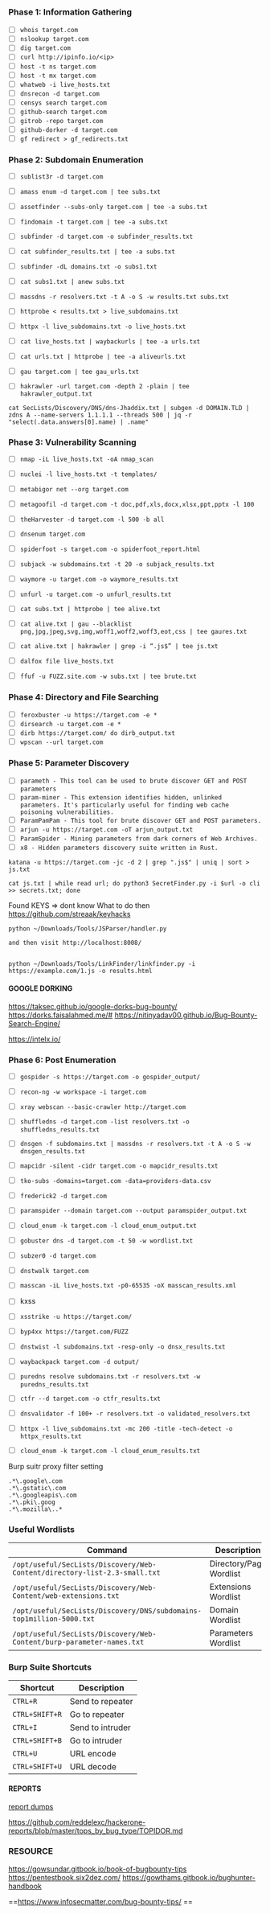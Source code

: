 


### Phase 1: Information Gathering
- [ ] `whois target.com`
- [ ] `nslookup target.com`
- [ ] `dig target.com`
- [ ] `curl http://ipinfo.io/<ip>`
- [ ] `host -t ns target.com`
- [ ] `host -t mx target.com`
- [ ] `whatweb -i live_hosts.txt`
- [ ] `dnsrecon -d target.com`
- [ ] `censys search target.com`
- [ ] `github-search target.com`
- [ ] `gitrob -repo target.com`
- [ ] `github-dorker -d target.com`
- [ ] `gf redirect > gf_redirects.txt`

### Phase 2: Subdomain Enumeration

- [ ] `sublist3r -d target.com`
- [ ] `amass enum -d target.com | tee subs.txt`
- [ ] `assetfinder --subs-only target.com | tee -a subs.txt`
- [ ] `findomain -t target.com | tee -a subs.txt`
- [ ] `subfinder -d target.com -o subfinder_results.txt`
- [ ] `cat subfinder_results.txt | tee -a subs.txt`
- [ ] `subfinder -dL domains.txt -o subs1.txt`
- [ ] `cat subs1.txt | anew subs.txt`

- [ ] `massdns -r resolvers.txt -t A -o S -w results.txt subs.txt`
- [ ] `httprobe < results.txt > live_subdomains.txt`
- [ ] `httpx -l live_subdomains.txt -o live_hosts.txt`

- [ ] `cat live_hosts.txt | waybackurls | tee -a urls.txt`
- [ ] `cat urls.txt | httprobe | tee -a aliveurls.txt`

- [ ] `gau target.com | tee gau_urls.txt`
- [ ] `hakrawler -url target.com -depth 2 -plain | tee hakrawler_output.txt`

```
cat SecLists/Discovery/DNS/dns-Jhaddix.txt | subgen -d DOMAIN.TLD | zdns A --name-servers 1.1.1.1 --threads 500 | jq -r "select(.data.answers[0].name) | .name"
```


### Phase 3: Vulnerability Scanning

  - [ ] `nmap -iL live_hosts.txt -oA nmap_scan`
  - [ ] `nuclei -l live_hosts.txt -t templates/`


  - [ ] `metabigor net --org target.com`
  - [ ] `metagoofil -d target.com -t doc,pdf,xls,docx,xlsx,ppt,pptx -l 100`
  - [ ] `theHarvester -d target.com -l 500 -b all`
  - [ ] `dnsenum target.com`
  - [ ] `spiderfoot -s target.com -o spiderfoot_report.html`


  - [ ] `subjack -w subdomains.txt -t 20 -o subjack_results.txt`


  - [ ] `waymore -u target.com -o waymore_results.txt`
  - [ ] `unfurl -u target.com -o unfurl_results.txt`


  - [ ] `cat subs.txt | httprobe | tee alive.txt`
  - [ ] `cat alive.txt | gau --blacklist png,jpg,jpeg,svg,img,woff1,woff2,woff3,eot,css | tee gaures.txt`
  - [ ] `cat alive.txt | hakrawler | grep -i “.js$” | tee js.txt`
  - [ ] `dalfox file live_hosts.txt`


  - [ ] `ffuf -u FUZZ.site.com -w subs.txt | tee brute.txt`


### Phase 4: Directory and File Searching
- [ ] `feroxbuster -u https://target.com -e *`
- [ ] `dirsearch -u target.com -e *`
- [ ] `dirb https://target.com/ do dirb_output.txt`
- [ ] `wpscan --url target.com`

### Phase 5: Parameter Discovery
- [ ] `parameth - This tool can be used to brute discover GET and POST parameters`
- [ ] `param-miner - This extension identifies hidden, unlinked parameters. It's particularly useful for finding web cache poisoning vulnerabilities.`
- [ ] `ParamPamPam - This tool for brute discover GET and POST parameters.`
- [ ] `arjun -u https://target.com -oT arjun_output.txt`
- [ ] `ParamSpider - Mining parameters from dark corners of Web Archives.`
- [ ] `x8 - Hidden parameters discovery suite written in Rust.`

```finding_js_files
katana -u https://target.com -jc -d 2 | grep ".js$" | uniq | sort > js.txt
```

```extract_scrtkeys_from_js
cat js.txt | while read url; do python3 SecretFinder.py -i $url -o cli >> secrets.txt; done
```

Found KEYS => dont know What to do then https://github.com/streaak/keyhacks



```find_urls_from_js
python ~/Downloads/Tools/JSParser/handler.py

and then visit http://localhost:8008/
```

```Find_Endpoints_from_js

python ~/Downloads/Tools/LinkFinder/linkfinder.py -i https://example.com/1.js -o results.html

```


#### GOOGLE DORKING

https://taksec.github.io/google-dorks-bug-bounty/
https://dorks.faisalahmed.me/#
https://nitinyadav00.github.io/Bug-Bounty-Search-Engine/

https://intelx.io/



### Phase 6: Post Enumeration
- [ ] `gospider -s https://target.com -o gospider_output/`
- [ ] `recon-ng -w workspace -i target.com`
- [ ] `xray webscan --basic-crawler http://target.com`
- [ ] `shuffledns -d target.com -list resolvers.txt -o shuffledns_results.txt`
- [ ] `dnsgen -f subdomains.txt | massdns -r resolvers.txt -t A -o S -w dnsgen_results.txt`
- [ ] `mapcidr -silent -cidr target.com -o mapcidr_results.txt`
- [ ] `tko-subs -domains=target.com -data=providers-data.csv`
- [ ] `frederick2 -d target.com`
- [ ] `paramspider --domain target.com --output paramspider_output.txt`
- [ ] `cloud_enum -k target.com -l cloud_enum_output.txt`
- [ ] `gobuster dns -d target.com -t 50 -w wordlist.txt`
- [ ] `subzer0 -d target.com`
- [ ] `dnstwalk target.com`
- [ ] `masscan -iL live_hosts.txt -p0-65535 -oX masscan_results.xml`
- [ ] kxss
- [ ] `xsstrike -u https://target.com/`
- [ ] `byp4xx https://target.com/FUZZ`
- [ ] `dnstwist -l subdomains.txt -resp-only -o dnsx_results.txt`
- [ ] `waybackpack target.com -d output/`
- [ ] `puredns resolve subdomains.txt -r resolvers.txt -w puredns_results.txt`
- [ ] `ctfr --d target.com -o ctfr_results.txt`
- [ ] `dnsvalidator -f 100+ -r resolvers.txt -o validated_resolvers.txt`
- [ ] `httpx -l live_subdomains.txt -mc 200 -title -tech-detect -o httpx_results.txt`
- [ ] `cloud_enum -k target.com -l cloud_enum_results.txt`




Burp suitr proxy filter setting

```
.*\.google\.com
.*\.gstatic\.com
.*\.googleapis\.com
.*\.pki\.goog
.*\.mozilla\..*
```






### Useful Wordlists

|**Command**|**Description**|
|---|---|
|`/opt/useful/SecLists/Discovery/Web-Content/directory-list-2.3-small.txt`|Directory/Page Wordlist|
|`/opt/useful/SecLists/Discovery/Web-Content/web-extensions.txt`|Extensions Wordlist|
|`/opt/useful/SecLists/Discovery/DNS/subdomains-top1million-5000.txt`|Domain Wordlist|
|`/opt/useful/SecLists/Discovery/Web-Content/burp-parameter-names.txt`|Parameters Wordlist|

### Burp Suite Shortcuts

|**Shortcut**|**Description**|
|---|---|
|`CTRL+R`|Send to repeater|
|`CTRL+SHIFT+R`|Go to repeater|
|`CTRL+I`|Send to intruder|
|`CTRL+SHIFT+B`|Go to intruder|
|`CTRL+U`|URL encode|
|`CTRL+SHIFT+U`|URL decode|


#### REPORTS


[report dumps](https://pentester.land/writeups/?source=post_page-----849db2828c8--------------------------------)

https://github.com/reddelexc/hackerone-reports/blob/master/tops_by_bug_type/TOPIDOR.md




### RESOURCE

https://gowsundar.gitbook.io/book-of-bugbounty-tips
https://pentestbook.six2dez.com/
https://gowthams.gitbook.io/bughunter-handbook


==https://www.infosecmatter.com/bug-bounty-tips/ ==
